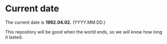 # Current date

The current date is **1992.04.02.** (YYYY.MM.DD.)

This repository will be good when the world ends, so we will know how long it lasted.